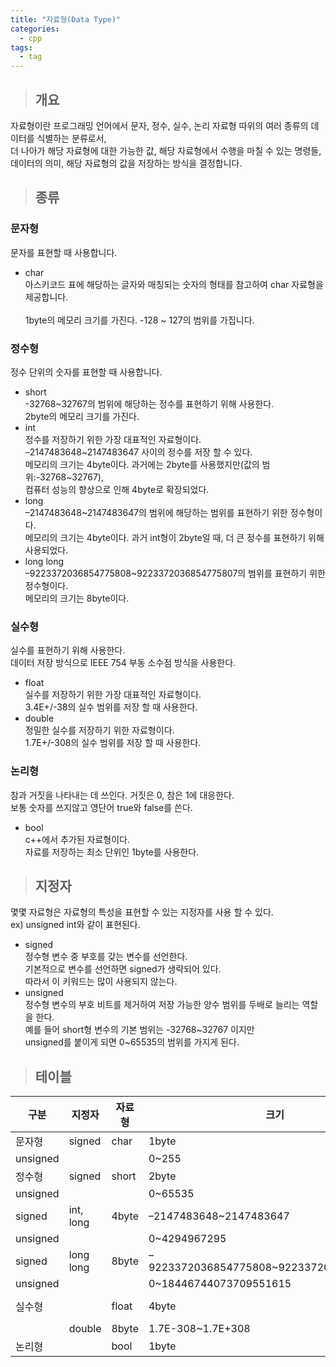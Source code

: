 ```yaml
---
title: "자료형(Data Type)"
categories:
  - cpp
tags:
  - tag
---
```

> ## 개요

자료형이란 프로그래밍 언어에서 문자, 정수, 실수, 논리 자료형 따위의 여러 종류의 데이터를 식별하는 분류로서,<br>
더 나아가 해당 자료형에 대한 가능한 값, 해당 자료형에서 수행을 마칠 수 있는 명령들,<br>
데이터의 의미, 해당 자료형의 값을 저장하는 방식을 결정합니다.

> ## 종류

### 문자형
문자를 표현할 때 사용합니다.
- char  
  아스키코드 표에 해당하는 글자와 매칭되는 숫자의 형태를 참고하여 char 자료형을 제공합니다.<br>  
  1byte의 메모리 크기를 가진다. -128 ~ 127의 범위를 가집니다.<br>

### 정수형
정수 단위의 숫자를 표현할 때 사용합니다.
- short<br>
  -32768~32767의 범위에 해당하는 정수를 표현하기 위해 사용한다.<br>
  2byte의 메모리 크기를 가진다.
- int<br>
  정수를 저장하기 위한 가장 대표적인 자료형이다.<br>
  –2147483648\~2147483647 사이의 정수를 저장 할 수 있다.<br>
  메모리의 크기는 4byte이다. 과거에는 2byte를 사용했지만(값의 범위:-32768~32767),<br>
  컴퓨터 성능의 향상으로 인해 4byte로 확장되었다.
- long<br>
  –2147483648~2147483647의 범위에 해당하는 범위를 표현하기 위한 정수형이다.<br>
  메모리의 크기는 4byte이다. 과거 int형이 2byte일 때, 더 큰 정수를 표현하기 위해 사용되었다.<br>
- long long<br>
  –9223372036854775808~9223372036854775807의 범위를 표현하기 위한 정수형이다.<br>
  메모리의 크기는 8byte이다.

### 실수형
실수를 표현하기 위해 사용한다.<br>
데이터 저장 방식으로 IEEE 754 부동 소수점 방식을 사용한다.
- float<br>
  실수를 저장하기 위한 가장 대표적인 자료형이다.<br>
  3.4E+/-38의 실수 범위를 저장 할 때 사용한다.
- double<br>
  정밀한 실수를 저장하기 위한 자료형이다.<br>
  1.7E+/-308의 실수 범위를 저장 할 때 사용한다.

### 논리형
참과 거짓을 나타내는 데 쓰인다. 거짓은 0, 참은 1에 대응한다.<br>
보통 숫자를 쓰지않고 영단어 true와 false를 쓴다.
- bool<br>
  c++에서 추가된 자료형이다.<br>
  자료를 저장하는 최소 단위인 1byte를 사용한다.

> ## 지정자

몇몇 자료형은 자료형의 특성을 표현할 수 있는 지정자를 사용 할 수 있다.<br>
ex) unsigned int와 같이 표현된다.
- signed<br>
  정수형 변수 중 부호를 갖는 변수를 선언한다.<br>
  기본적으로 변수를 선언하면 signed가 생략되어 있다.<br>
  따라서 이 키워드는 많이 사용되지 않는다.
- unsigned<br>
  정수형 변수의 부호 비트를 제거하여 저장 가능한 양수 범위를 두배로 늘리는 역할을 한다.<br>
  예를 들어 short형 변수의 기본 범위는 -32768\~32767 이지만<br>
  unsigned를 붙이게 되면 0~65535의 범위를 가지게 된다.

> ## 테이블

구분|지정자|자료형|크기|범위
---|---|---|---|---
문자형|signed|char|1byte|-128~127
|unsigned|||0~255
정수형|signed|short|2byte|-32768~32767
|unsigned|||0~65535
|signed|int, long|4byte|–2147483648~2147483647
|unsigned|||0~4294967295
|signed|long long|8byte|–9223372036854775808~9223372036854775807
|unsigned|||0~18446744073709551615
실수형||float|4byte|3.4E-38~3.4E+38
||double|8byte|1.7E-308~1.7E+308
논리형||bool|1byte|0~1
